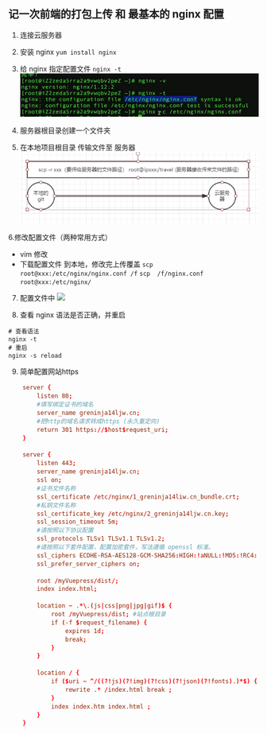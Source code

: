 ## 记一次前端的打包上传 和 最基本的 nginx 配置
1. 连接云服务器
2. 安装 nginx `yum install nginx`
3. 给 nginx 指定配置文件  `nginx -t`
![](./image/nginx.png)

4. 服务器根目录创建一个文件夹
5. 在本地项目根目录 传输文件至 服务器
  ![](./image/nginx2.png)

6.修改配置文件（两种常用方式） 
  -  vim 修改 
  -  下载配置文件 到本地，修改完上传覆盖
` scp  root@xxx:/etc/nginx/nginx.conf /f
`
` scp  /f/nginx.conf  root@xxx:/etc/nginx/
`


7. 配置文件中
![](https://upload-images.jianshu.io/upload_images/9249356-b453566b91bb0328.png?imageMogr2/auto-orient/strip%7CimageView2/2/w/1240)

8. 查看 nginx 语法是否正确，并重启
```shell
# 查看语法
nginx -t
# 重启
nginx -s reload
```
9. 简单配置网站https 

```conf
    server {
        listen 80;
        #填写绑定证书的域名
        server_name greninja14ljw.cn;
        #把http的域名请求转成https (永久重定向)
        return 301 https://$host$request_uri;
    }

    server {
        listen 443;
        server_name greninja14ljw.cn;
        ssl on;
        #证书文件名称
        ssl_certificate /etc/nginx/1_greninja14liw.cn_bundle.crt;
        #私钥文件名称
        ssl_certificate_key /etc/nginx/2_greninja14ljw.cn.key;
        ssl_session_timeout 5m;
        #请按照以下协议配置
        ssl_protocols TLSv1 TLSv1.1 TLSv1.2;
        #请按照以下套件配置，配置加密套件，写法遵循 openssl 标准。
        ssl_ciphers ECDHE-RSA-AES128-GCM-SHA256:HIGH:!aNULL:!MD5:!RC4:!DHE;
        ssl_prefer_server_ciphers on;

        root /myVuepress/dist/;
        index index.html;

        location ~ .*\.(js|css|png|jpg|gif)$ {
            root /myVuepress/dist; #站点根目录
            if (-f $request_filename) {
                expires 1d;
                break;
            }
        }

        location / {
            if ($uri ~ ^/((?!js)(?!img)(?!css)(?!json)(?!fonts).)*$) {
                rewrite .* /index.html break ;
            }
            index index.htm index.html ;
        }
    }
```